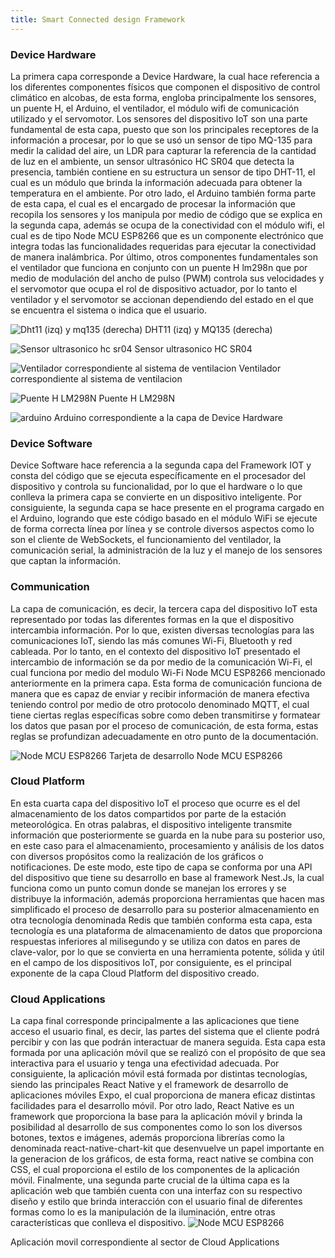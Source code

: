 ```yaml
---
title: Smart Connected design Framework
---
```


### Device Hardware
La primera capa corresponde a Device Hardware, la cual hace referencia a los diferentes componentes físicos que componen el dispositivo de control climático en alcobas, de esta forma, engloba principalmente los sensores, un puente H, el Arduino, el ventilador, el módulo wifi de comunicación utilizado y el servomotor. Los sensores del dispositivo IoT son una parte fundamental de esta capa, puesto que son los principales receptores de la información a procesar, por lo que se usó un sensor de tipo MQ-135 para medir la calidad del aire, un LDR para capturar la referencia de la cantidad de luz en el ambiente, un sensor ultrasónico HC SR04 que detecta la presencia, también contiene en su estructura un sensor de tipo DHT-11, el cual es un módulo que brinda la información adecuada para obtener la temperatura en el ambiente. Por otro lado, el Arduino también forma parte de esta capa, el cual es el encargado de procesar la información que recopila los sensores y los manipula por medio de código que se explica en la segunda capa, además se ocupa de la conectividad con el módulo wifi, el cual es de tipo Node MCU ESP8266 que es un componente electrónico que integra todas las funcionalidades requeridas para ejecutar la conectividad de manera inalámbrica. Por último, otros componentes fundamentales son el ventilador que funciona en conjunto con un puente H lm298n que por medio de modulación del ancho de pulso (PWM) controla sus velocidades y el servomotor que ocupa el rol de dispositivo actuador, por lo tanto el ventilador y el servomotor se accionan dependiendo del estado en el que se encuentra el sistema o indica que el usuario.


![Dht11 (izq) y mq135 (derecha)](./images/sensores.jpeg)
DHT11 (izq) y MQ135 (derecha)

![Sensor ultrasonico hc sr04](./images/ultrasonico.jpeg)
Sensor ultrasonico HC SR04

![Ventilador correspondiente al sistema de ventilacion](./images/ventilador.jpeg)
Ventilador correspondiente al sistema de ventilacion


![Puente H LM298N](./images/Puenteh.jpeg)
Puente H LM298N

![arduino](./images/arduino.jpeg)
Arduino correspondiente a la capa de Device Hardware

### Device Software
Device Software hace referencia a la segunda capa del Framework IOT y consta del código que se ejecuta específicamente en el procesador del dispositivo y controla su funcionalidad, por lo que el hardware o lo que conlleva la primera capa se convierte en un dispositivo inteligente. Por consiguiente, la segunda capa se hace presente en el programa cargado en el Arduino, logrando que este código basado en el módulo WiFi se ejecute de forma correcta línea por línea y se controle diversos aspectos como lo son el cliente de WebSockets, el funcionamiento del ventilador, la comunicación serial, la administración de la luz y el manejo de los sensores que captan la información.


### Communication
La capa de comunicación, es decir, la tercera capa del dispositivo IoT esta representado por todas las diferentes formas en la que el dispositivo intercambia información. Por lo que, existen diversas tecnologías para las comunicaciones IoT, siendo las más comunes Wi-Fi, Bluetooth y red cableada. Por lo tanto, en el contexto del dispositivo IoT presentado el intercambio de información se da por medio de la comunicación Wi-Fi, el cual funciona por medio del modulo Wi-Fi Node MCU ESP8266 mencionado anteriormente en la primera capa. Esta forma de comunicación funciona de manera que es capaz de enviar y recibir información de manera efectiva teniendo control por medio de otro protocolo denominado MQTT, el cual tiene ciertas reglas específicas sobre como deben transmitirse y formatear los datos que pasan por el proceso de comunicación, de esta forma, estas reglas se profundizan adecuadamente en otro punto de la documentación.

![Node MCU ESP8266](./images/esp8266.jpeg)
Tarjeta de desarrollo Node MCU ESP8266



### Cloud Platform
En esta cuarta capa del dispositivo IoT el proceso que ocurre es el del almacenamiento de los datos compartidos por parte de la estación meteorológica. En otras palabras, el dispositivo inteligente transmite información que posteriormente se guarda en la nube para su posterior uso, en este caso para el almacenamiento, procesamiento y análisis de los datos con diversos propósitos como la realización de los gráficos o notificaciones. De este modo, este tipo de capa se conforma por una API del dispositivo que tiene su desarrollo en base al framework Nest.Js, la cual funciona como un punto comun donde se manejan los errores y se distribuye la información, además proporciona herramientas que hacen mas simplificado el proceso de desarrollo para su posterior almacenamiento en otra tecnología denominada Redis que también conforma esta capa, esta tecnología es una plataforma de almacenamiento de datos que proporciona respuestas inferiores al milisegundo y se utiliza con datos en pares de clave-valor, por lo que se convierta en una herramienta potente, sólida y útil  en el campo de los dispositivos IoT, por consiguiente, es el principal exponente de la capa Cloud Platform del dispositivo creado.

### Cloud Applications
La capa final corresponde principalmente a las aplicaciones que tiene acceso el usuario final, es decir, las partes del sistema que el cliente podrá percibir y con las que podrán interactuar de manera seguida. Esta capa esta formada por una aplicación móvil que se realizó con el propósito de que sea interactiva para el usuario y tenga una efectividad adecuada. Por consiguiente, la aplicación móvil está formada por distintas tecnologías, siendo las principales React Native y el framework de desarrollo de aplicaciones móviles Expo, el cual proporciona de manera eficaz distintas facilidades para el desarrollo móvil. Por otro lado, React Native es un framework que proporciona la base para la aplicación móvil y brinda la posibilidad al desarrollo de sus componentes como lo son los diversos botones, textos e imágenes, además proporciona librerías como la denominada react-native-chart-kit que desenvuelve un papel importante en la generacion de los gráficos, de esta forma, react native se combina con CSS, el cual proporciona el estilo de los componentes de la aplicación móvil. Finalmente, una segunda parte crucial de la última capa es la aplicación web que también cuenta con una interfaz con su respectivo diseño y estilo que brinda interacción con el usuario final de diferentes formas como lo es la manipulación de la iluminación, entre otras características que conlleva el dispositivo. 
![Node MCU ESP8266](./images/notificaciones.jpeg)

Aplicación movil correspondiente al sector de Cloud Applications
